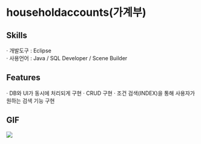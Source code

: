 # householdaccounts(가계부)
<h2>Skills</h2>
· 개발도구 : Eclipse <br/>
· 사용언어 : Java / SQL Developer / Scene Builder
<h2>Features</h2>
· DB와 UI가 동시에 처리되게 구현
· CRUD 구현
· 조건 검색(INDEX)을 통해 사용자가 원하는 검색 기능 구현
<h2>GIF</h2>
<img src="https://user-images.githubusercontent.com/89969398/139619706-c872e9c0-622e-418c-9364-f26e2728666f.gif">
